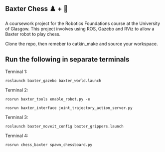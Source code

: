 ## Baxter Chess ♟️ +  🤖

A coursework project for the Robotics Foundations course at the University of Glasgow.
This project involves using ROS, Gazebo and RViz to allow a Baxter robot to play chess.

Clone the repo, then remeber to catkin_make and source your workspace.


**Run the following in separate terminals**
-

Terminal 1:

```roslaunch baxter_gazebo baxter_world.launch```

Terminal 2:

```rosrun baxter_tools enable_robot.py -e```


```rosrun baxter_interface joint_trajectory_action_server.py```

Terminal 3:

```roslaunch baxter_moveit_config baxter_grippers.launch```

Terminal 4:

```rosrun chess_baxter spawn_chessboard.py```
